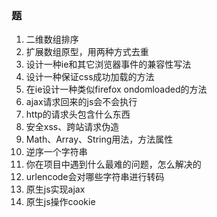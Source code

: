 ### 题
1. 二维数组排序
2. 扩展数组原型，用两种方式去重
3. 设计一种ie和其它浏览器事件的兼容性写法
4. 设计一种保证css成功加载的方法
5. 在ie设计一种类似firefox ondomloaded的方法
6. ajax请求回来的js会不会执行
7. http的请求头包含什么东西
8. 安全xss、跨站请求伪造
9. Math、Array、String用法，方法属性
10. 逆序一个字符串
11. 你在项目中遇到什么最难的问题，怎么解决的
12. urlencode会对哪些字符串进行转码
13. 原生js实现ajax
14. 原生js操作cookie